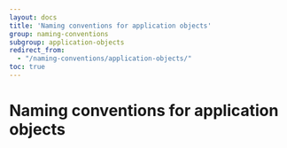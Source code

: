 ```yaml
---
layout: docs
title: 'Naming conventions for application objects'
group: naming-conventions
subgroup: application-objects
redirect_from:
  - "/naming-conventions/application-objects/"
toc: true
---
```


# Naming conventions for application objects


